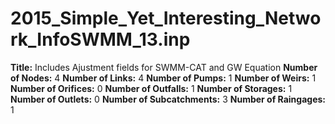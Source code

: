 # 2015_Simple_Yet_Interesting_Network_InfoSWMM_13.inp
**Title:** Includes Ajustment fields for SWMM-CAT and GW Equation
**Number of Nodes:** 4
**Number of Links:** 4
**Number of Pumps:** 1
**Number of Weirs:** 1
**Number of Orifices:** 0
**Number of Outfalls:** 1
**Number of Storages:** 1
**Number of Outlets:** 0
**Number of Subcatchments:** 3
**Number of Raingages:** 1
